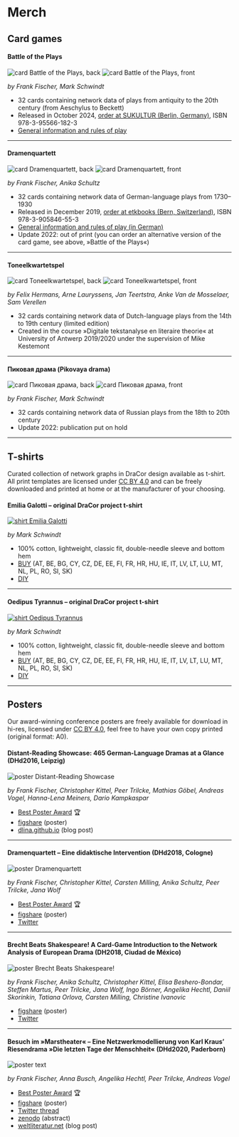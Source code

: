 # Merch

## Card games

#### Battle of the Plays

![card Battle of the Plays, back](../img/merch/battle_of_the_plays_back.jpg)
![card Battle of the Plays, front](../img/merch/battle_of_the_plays_dramenquartett_front.png)

*by Frank Fischer, Mark Schwindt*

* 32 cards containing network data of plays from antiquity to the 20th century (from Aeschylus to Beckett)
* Released in October 2024, [order at SUKULTUR (Berlin, Germany)](https://sukultur.de/produkt/battle-of-the-plays-a-gamification-approach-to-literary-network-analysis/), ISBN 978-3-95566-182-3
* [General information and rules of play](https://battle-of-the-plays.github.io/)

---

#### Dramenquartett

![card Dramenquartett, back](../img/merch/dramenquartett_back.jpg)
![card Dramenquartett, front](../img/merch/dramenquartett_front.png)

*by Frank Fischer, Anika Schultz*

* 32 cards containing network data of German-language plays from 1730–1930
* Released in December 2019, [order at etkbooks (Bern, Switzerland)](https://www.etkbooks.com/dramenquartett/), ISBN 978-3-905846-55-3
* [General information and rules of play (in German)](https://dramenquartett.github.io/)
* Update 2022: out of print (you can order an alternative version of the card game, see above, »Battle of the Plays«)

---

#### Toneelkwartetspel

![card Toneelkwartetspel, back](../img/merch/toneelkwartetspel_back.png)
![card Toneelkwartetspel, front](../img/merch/toneelkwartetspel_front.png)

*by Felix Hermans, Arne Lauryssens, Jan Teertstra, Anke Van de Mosselaer, Sam Verellen*

* 32 cards containing network data of Dutch-language plays from the 14th to 19th century (limited edition)
* Created in the course »Digitale tekstanalyse en literaire theorie« at University of Antwerp 2019/2020 under the supervision of Mike Kestemont

---

#### Пиковая драма (Pikovaya drama)

![card Пиковая драма, back](../img/merch/pikovaja_drama_back.png)
![card Пиковая драма, front](../img/merch/pikovaja_drama_front.png)

*by Frank Fischer, Mark Schwindt*

* 32 cards containing network data of Russian plays from the 18th to 20th century
* Update 2022: publication put on hold

---

## T-shirts

Curated collection of network graphs in DraCor design available as t-shirt. All print templates are licensed under [CC BY 4.0](https://creativecommons.org/licenses/by/4.0/) and can be freely downloaded and printed at home or at the manufacturer of your choosing.

#### Emilia Galotti – original DraCor project t-shirt

[![shirt Emilia Galotti](../img/merch/emilia-galotti-t-shirt.jpg)](https://www.amazon.de/dp/B08P8RWQ48 "Emilia Galotti T-Shirt")

*by Mark Schwindt*

* 100% cotton, lightweight, classic fit, double-needle sleeve and bottom hem
* [BUY](https://www.amazon.de/dp/B08P8RWQ48) (AT, BE, BG, CY, CZ, DE, EE, FI, FR, HR, HU, IE, IT, LV, LT, LU, MT, NL, PL, RO, SI, SK)
* [DIY](../img/merch/emilia-galotti-print.png)

---

#### Oedipus Tyrannus – original DraCor project t-shirt

[![shirt Oedipus Tyrannus](../img/merch/oedipus-tyrannus-t-shirt.jpg)](https://www.amazon.de/dp/B08PVL9CY7 "Oedipus Tyrannus T-Shirt")

*by Mark Schwindt*

* 100% cotton, lightweight, classic fit, double-needle sleeve and bottom hem
* [BUY](https://www.amazon.de/dp/B08PVL9CY7) (AT, BE, BG, CY, CZ, DE, EE, FI, FR, HR, HU, IE, IT, LV, LT, LU, MT, NL, PL, RO, SI, SK)
* [DIY](../img/merch/oedipus-tyrannus-print.png)

---

## Posters

Our award-winning conference posters are freely available for download in hi-res, licensed under [CC BY 4.0](https://creativecommons.org/licenses/by/4.0/), feel free to have your own copy printed (original format: A0).

#### Distant-Reading Showcase: 465 German-Language Dramas at a Glance (DHd2016, Leipzig)

![poster Distant-Reading Showcase](../img/merch/distant-reading-showcase-poster-dhd2016-leipzig-900px.jpg)

*by Frank Fischer, Christopher Kittel, Peer Trilcke, Mathias Göbel, Andreas Vogel, Hanna-Lena Meiners, Dario Kampkaspar*

* [Best Poster Award](http://dig-hum.de/gewinner-des-posterawards-2016) 🏆
* [figshare](https://doi.org/10.6084/m9.figshare.3101203) (poster)
* [dlina.github.io](https://dlina.github.io/Distant-Reading-Showcase-Poster-DHd2016-Leipzig/) (blog post)

---

#### Dramenquartett – Eine didaktische Intervention (DHd2018, Cologne)

![poster Dramenquartett](../img/merch/Dramenquartett_Poster_DHd2018.png)

*by Frank Fischer, Christopher Kittel, Carsten Milling, Anika Schultz, Peer Trilcke, Jana Wolf*

* [Best Poster Award](https://texperimentales.hypotheses.org/2462#Preisverleihung) 🏆
* [figshare](https://doi.org/10.6084/m9.figshare.5926363) (poster)
* [Twitter](https://twitter.com/umblaetterer/status/969219085585313792)

---

#### Brecht Beats Shakespeare! A Card-Game Introduction to the Network Analysis of European Drama (DH2018, Ciudad de México)

![poster Brecht Beats Shakespeare!](../img/merch/Brecht_Beats_Shakespeare_DH2018.png)

*by Frank Fischer, Anika Schultz, Christopher Kittel, Elisa Beshero-Bondar, Steffen Martus, Peer Trilcke, Jana Wolf, Ingo Börner, Angelika Hechtl, Daniil Skorinkin, Tatiana Orlova, Carsten Milling, Christine Ivanovic*

* [figshare](https://doi.org/10.6084/m9.figshare.6667424) (poster)
* [Twitter](https://twitter.com/umblaetterer/status/1012048790730223621)

---

#### Besuch im »Marstheater« – Eine Netzwerkmodellierung von Karl Kraus’ Riesendrama »Die letzten Tage der Menschheit« (DHd2020, Paderborn)

![poster text](../img/merch/Fischer_et_al_-_Besuch_im_Marstheater_DHd2020.png)

*by Frank Fischer, Anna Busch, Angelika Hechtl, Peer Trilcke, Andreas Vogel*

* [Best Poster Award](https://dig-hum.de/dhd-awards) 🏆
* [figshare](https://doi.org/10.6084/m9.figshare.11917902) (poster)
* [Twitter thread](https://twitter.com/umblaetterer/status/1235556225128886277)
* [zenodo](https://zenodo.org/record/3666690/preview/2020_DHd_BookOfAbstracts-web.pdf#page=280) (abstract)
* [weltliteratur.net](https://weltliteratur.net/theatre-on-mars/) (blog post)

